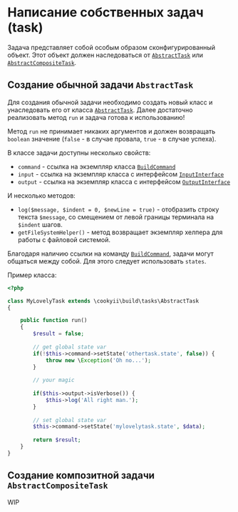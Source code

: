 Написание собственных задач (task)
==================================

Задача представляет собой особым образом сконфигурированный объект. 
Этот объект должен наследоваться от [`AbstractTask`][] или [`AbstractCompositeTask`][].

Создание обычной задачи `AbstractTask`
--------------------------------------

Для создания обычной задачи необходимо создать новый класс и унаследовать его от класса [`AbstractTask`][].
Далее достаточно реализовать метод `run` и задача готова к использованию!

Метод `run` не принимает никаких аргументов и должен возвращать `boolean` значение (`false` - в случае провала, `true` - в случае успеха).

В классе задачи доступны несколько свойств:
* `command` - ссылка на экземпляр класса [`BuildCommand`][]
* `input` - ссылка на экземпляр класса с интерфейсом [`InputInterface`][]
* `output` - ссылка на экземпляр класса с интерфейсом [`OutputInterface`][]

И несколько методов:
* `log($message, $indent = 0, $newLine = true)` - отобразить строку текста `$message`, со смещением от левой границы терминала на `$indent` шагов.
* `getFileSystemHelper()` - метод возвращает экземпляр хелпера для работы с файловой системой.

Благодаря наличию ссылки на команду [`BuildCommand`][], задачи могут общаться между собой.
Для этого следует использовать `states`.

Пример класса:
```php
<?php

class MyLovelyTask extends \cookyii\build\tasks\AbstractTask
{

    public function run()
    {
        $result = false;
        
        // get global state var
        if(!$this->command->setState('othertask.state', false)) {
            throw new \Exception('Oh no...');
        }
    
        // your magic
        
        if($this->output->isVerbose()) {
            $this->log('All right man.');
        }
        
        // set global state var
        $this->command->setState('mylovelytask.state', $data);
        
        return $result;
    }
}
```

Создание композитной задачи `AbstractCompositeTask`
---------------------------------------------------

WIP

[`AbstractCompositeTask`]: 03-reference-abstract-composite-task.md
[`AbstractTask`]: 03-reference-abstract-task.md
[`BuildCommand`]: https://github.com/cookyii/build/blob/master/commands/BuildCommand.php
[`InputInterface`]: http://api.symfony.com/2.7/Symfony/Component/Console/Input/InputInterface.html
[`OutputInterface`]: http://api.symfony.com/2.7/Symfony/Component/Console/Output/OutputInterface.html